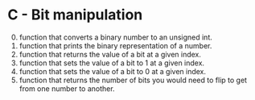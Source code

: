 # C - Bit manipulation
0. function that converts a binary number to an unsigned int.<br />
1. function that prints the binary representation of a number.<br />
2. function that returns the value of a bit at a given index.<br />
3. function that sets the value of a bit to 1 at a given index.<br />
4.  function that sets the value of a bit to 0 at a given index.<br />
5. function that returns the number of bits you would need to flip to get from one number to another.
